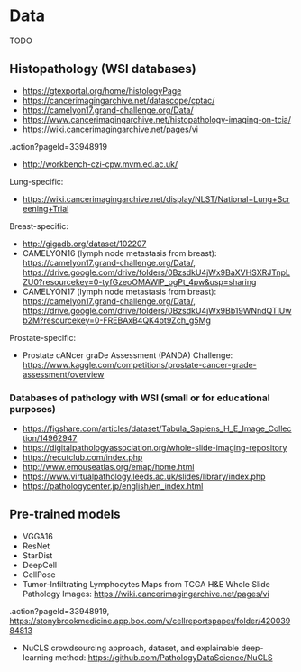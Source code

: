 # Data

TODO

## Histopathology (WSI databases)

- https://gtexportal.org/home/histologyPage
- https://cancerimagingarchive.net/datascope/cptac/
- https://camelyon17.grand-challenge.org/Data/
- https://www.cancerimagingarchive.net/histopathology-imaging-on-tcia/
- https://wiki.cancerimagingarchive.net/pages/vi

.action?pageId=33948919

- http://workbench-czi-cpw.mvm.ed.ac.uk/

Lung-specific:

- https://wiki.cancerimagingarchive.net/display/NLST/National+Lung+Screening+Trial

Breast-specific:

- http://gigadb.org/dataset/102207
- CAMELYON16 (lymph node metastasis from breast): https://camelyon17.grand-challenge.org/Data/, https://drive.google.com/drive/folders/0BzsdkU4jWx9BaXVHSXRJTnpLZU0?resourcekey=0-tyfGzeoOMAWlP_ogPt_4pw&usp=sharing
- CAMELYON17 (lymph node metastasis from breast): https://camelyon17.grand-challenge.org/Data/, https://drive.google.com/drive/folders/0BzsdkU4jWx9Bb19WNndQTlUwb2M?resourcekey=0-FREBAxB4QK4bt9Zch_g5Mg

Prostate-specific:

- Prostate cANcer graDe Assessment (PANDA) Challenge: https://www.kaggle.com/competitions/prostate-cancer-grade-assessment/overview

### Databases of pathology with WSI (small or for educational purposes)

- https://figshare.com/articles/dataset/Tabula_Sapiens_H_E_Image_Collection/14962947
- https://digitalpathologyassociation.org/whole-slide-imaging-repository
- https://recutclub.com/index.php
- http://www.emouseatlas.org/emap/home.html
- https://www.virtualpathology.leeds.ac.uk/slides/library/index.php
- https://pathologycenter.jp/english/en_index.html

## Pre-trained models

- VGGA16
- ResNet
- StarDist
- DeepCell
- CellPose
- Tumor-Infiltrating Lymphocytes Maps from TCGA H&E Whole Slide Pathology Images: https://wiki.cancerimagingarchive.net/pages/vi

.action?pageId=33948919, https://stonybrookmedicine.app.box.com/v/cellreportspaper/folder/42003984813

- NuCLS crowdsourcing approach, dataset, and explainable deep-learning method: https://github.com/PathologyDataScience/NuCLS
